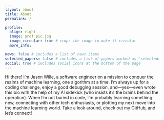 ```yaml
---
layout: about
title: About
permalink: /

profile:
  align: right
  image: prof_pic.jpg
  image_circular: true # crops the image to make it circular
  more_info:

news: false # includes a list of news items
selected_papers: false # includes a list of papers marked as "selected={true}"
social: true # includes social icons at the bottom of the page
---
```


Hi there! I’m Jason Wille, a software engineer on a mission to conquer the realms of machine learning, one algorithm at a time. I’m always up for a coding challenge, enjoy a good debugging session, and—yes—even wrote this bio with the help of my AI sidekick (who insists it’s the brains behind the operation). When I’m not buried in code, I’m probably learning something new, connecting with other tech enthusiasts, or plotting my next move into the machine learning world. Take a look around, check out my GitHub, and let’s connect!
